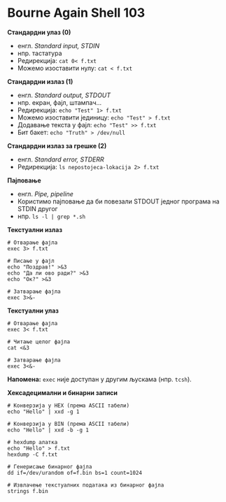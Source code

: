 # Bourne Again Shell 103

**Стандардни улаз (0)**

- енгл. *Standard input, STDIN*
- нпр. тастатура
- Редирекција: `cat 0< f.txt`
- Можемо изоставити нулу: `cat < f.txt`

**Стандардни излаз (1)**

- енгл. *Standard output, STDOUT*
- нпр. екран, фајл, штампач...
- Редирекција: `echo "Test" 1> f.txt`
- Можемо изоставити јединицу: `echo "Test" > f.txt`
- Додавање текста у фајл: `echo "Test" >> f.txt`
- Бит бакет: `echo "Truth" > /dev/null`

**Стандардни излаз за грешке (2)**

- енгл. *Standard error, STDERR*
- Редирекција: `ls nepostojeca-lokacija 2> f.txt`

**Пајповање**

- енгл. *Pipe, pipeline*
- Користимо пајповање да би повезали STDOUT једног програма на STDIN другог
- нпр. `ls -l | grep *.sh`

**Текстуални излаз**

```
# Отварање фајла
exec 3> f.txt

# Писање у фајл
echo "Поздрав!" >&3
echo "Да ли ово ради?" >&3
echo "Ок?" >&3

# Затварање фајла
exec 3>&-
```

**Текстуални улаз**

```
# Отварање фајла
exec 3< f.txt

# Читање целог фајла
cat <&3

# Затварање фајла
exec 3<&-
```

**Напомена:** `exec` није доступан у другим љускама (нпр. `tcsh`).

**Хексадецимални и бинарни записи**

```
# Конверзија у HEX (према ASCII табели)
echo "Hello" | xxd -g 1

# Конверзија у BIN (према ASCII табели)
echo "Hello" | xxd -b -g 1

# hexdump алатка
echo "Hello" > f.txt
hexdump -C f.txt

# Генерисање бинарног фајла
dd if=/dev/urandom of=f.bin bs=1 count=1024

# Извлачење текстуалних података из бинарног фајла
strings f.bin
```
